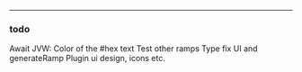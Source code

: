 
---

### todo

Await JVW: Color of the #hex text
Test other ramps
Type fix UI and generateRamp
Plugin ui design, icons etc.